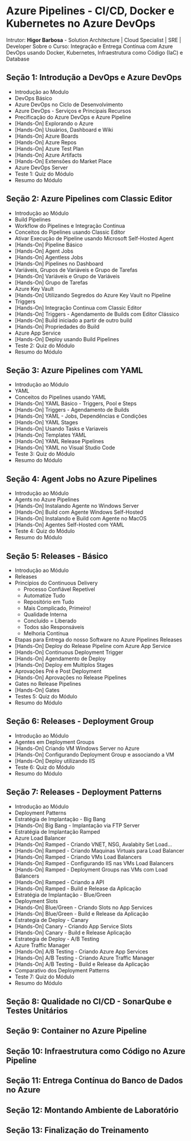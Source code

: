 # Azure Pipelines - CI/CD, Docker e Kubernetes no Azure DevOps
Intrutor: **Higor Barbosa** - Solution Architecture | Cloud Specialist | SRE | Developer
Sobre o Curso: Integração e Entrega Contínua com Azure DevOps usando Docker, Kubernetes, Infraestrutura como Código (IaC) e Database
## Seção 1: Introdução a DevOps e Azure DevOps
* Introdução ao Modulo
* DevOps Básico
* Azure DevOps no Ciclo de Desenvolvimento
* Azure DevOps - Serviços e Principais Recursos
* Precificação do Azure DevOps e Azure Pipeline
* [Hands-On] Explorando o Azure
* [Hands-On] Usuários, Dashboard e Wiki
* [Hands-On] Azure Boards
* [Hands-On] Azure Repos
* [Hands-On] Azure Test Plan
* [Hands-On] Azure Artifacts
* [Hands-On] Extensões do Market Place
* Azure DevOps Server
* Teste 1: Quiz do Módulo
* Resumo do Módulo

## Seção 2: Azure Pipelines com Classic Editor
* Introdução ao Módulo
* Build Pipelines
* Workflow do Pipelines e Integração Continua
* Conceitos do Pipelines usando Classic Editor
* Ativar Execução de Pipeline usando Microsoft Self-Hosted Agent
* [Hands-On] Pipeline Básico
* [Hands-On] Agent Jobs
* [Hands-On] Agentless Jobs
* [Hands-On] Pipelines no Dashboard
* Variáveis, Grupos de Variáveis e Grupo de Tarefas
* [Hands-On] Variáveis e Grupo de Variáveis
* [Hands-On] Grupo de Tarefas
* Azure Key Vault
* [Hands-On] Utilizando Segredos do Azure Key Vault no Pipeline
* Triggers
* [Hands-On] Integração Continua com Classic Editor
* [Hands-On] Triggers - Agendamento de Builds com Editor Clássico
* [Hands-On] Build iniciado a partir de outro build
* [Hands-On] Propriedades do Build
* Azure App Service
* [Hands-On] Deploy usando Build Pipelines
* Teste 2: Quiz do Módulo
* Resumo do Módulo
  
## Seção 3: Azure Pipelines com YAML
* Introdução ao Módulo
* YAML
* Conceitos do Pipelines usando YAML
* [Hands-On] YAML Básico - Triggers, Pool e Steps
* [Hands-On] Triggers - Agendamento de Builds
* [Hands-On] YAML - Jobs, Dependências e Condições
* [Hands-On] YAML Stages
* [Hands-On] Usando Tasks e Variaveis
* [Hands-On] Templates YAML
* [Hands-On] YAML Release Pipelines
* [Hands-On] YAML no Visual Studio Code
* Teste 3: Quiz do Módulo
* Resumo do Módulo
  
## Seção 4: Agent Jobs no Azure Pipelines
* Introdução ao Módulo
* Agents no Azure Pipelines
* [Hands-On] Instalando Agente no Windows Server
* [Hands-On] Build com Agente Windows Self-Hosted
* [Hands-On] Instalando e Build com Agente no MacOS
* [Hands-On] Agentes Self-Hosted com YAML
* Teste 4: Quiz do Módulo
* Resumo do Módulo
  
## Seção 5: Releases - Básico
* Introdução ao Módulo
* Releases
* Princípios do Continuous Delivery
  * Processo Confiável Repetível
  * Automatize Tudo
  * Repositório em Tudo
  * Mais Complicado, Primeiro!
  * Qualidade Interna
  * Concluído = Liberado
  * Todos são Responsáveis
  * Melhoria Contínua
* Etapas para Entrega do nosso Software no Azure Pipelines Releases
* [Hands-On] Deploy do Release Pipeline com Azure App Service
* [Hands-On] Continuous Deployment Trigger
* [Hands-On] Agendamento de Deploy
* [Hands-On] Deploy em Multiplos Stages
* Aprovações Pré e Post Deployment
* [Hands-On] Aprovações no Release Pipelines
* Gates no Release Pipelines
* [Hands-On] Gates
* Testes 5: Quiz do Módulo
* Resumo do Módulo
  
## Seção 6: Releases - Deployment Group
* Introdução ao Módulo
* Agentes em Deployment Groups
* [Hands-On] Criando VM Windows Server no Azure
* [Hands-On] Configurando Deployment Group e associando a VM
* [Hands-On] Deploy utilizando IIS
* Teste 6: Quiz do Módulo
* Resumo do Módulo
  
## Seção 7: Releases - Deployment Patterns
* Introdução ao Módulo
* Deployment Patterns
* Estratégia de Implantação - Big Bang
* [Hands-On] Big Bang - Implantação via FTP Server
* Estratégia de Implantação Ramped
* Azure Load Balancer
* [Hands-On] Ramped - Criando VNET, NSG, Avalabity Set Load...
* [Hands-On] Ramped - Criando Maquinas Virtuais para Load Balancer
* [Hands-On] Ramped - Criando VMs Load Balancers
* [Hands-On] Ramped - Configurando IIS nas VMs Load Balancers
* [Hands-On] Ramped - Deployment Groups nas VMs com Load Balancers
* [Hands-On] Ramped - Criando a API
* [Hands-On] Ramped - Build e Release da Aplicação
* Estratégia de Implantação - Blue/Green
* Deployment Slots
* [Hands-On] Blue/Green - Criando Slots no App Services
* [Hands-On] Blue/Green - Build e Release da Aplicação
* Estrategia de Deploy - Canary
* [Hands-On] Canary - Criando App Service Slots
* [Hands-On] Canary - Build e Release Aplicação
* Estrategia de Deploy - A/B Testing
* Azure Traffic Manager
* [Hands-On] A/B Testing - Criando Azure App Services
* [Hands-On] A/B Testing - Criando Azure Traffic Manager
* [Hands-On] A/B Testing - Build e Release da Aplicação
* Comparativo dos Deployment Patterns
* Teste 7: Quiz do Módulo
* Resumo do Módulo
   
## Seção 8: Qualidade no CI/CD - SonarQube e Testes Unitários

## Seção 9: Container no Azure Pipeline
## Seção 10: Infraestrutura como Código no Azure Pipeline
## Seção 11: Entrega Contínua do Banco de Dados no Azure
## Seção 12: Montando Ambiente de Laboratório
## Seção 13: Finalização do Treinamento